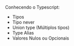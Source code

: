 Conhecendo o Typescript:

- Tipos
- Tipo never
- Union type (Múltiplos tipos)
- Type Alias
- Valores Nulos ou Opcionais